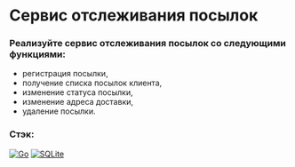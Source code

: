 # Сервис отслеживания посылок
### Реализуйте сервис отслеживания посылок со следующими функциями:
+ регистрация посылки,
+ получение списка посылок клиента,
+ изменение статуса посылки,
+ изменение адреса доставки,
+ удаление посылки.

### Стэк:

[![Go](https://img.shields.io/badge/Go-%2300ADD8.svg?&logo=go&logoColor=white)](#)
[![SQLite](https://img.shields.io/badge/SQLite-%2307405e.svg?logo=sqlite&logoColor=white)](#)
